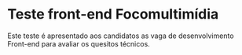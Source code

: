 # Teste front-end Focomultimídia
Este teste é apresentado aos candidatos as vaga de desenvolvimento Front-end para avaliar os quesitos técnicos.
